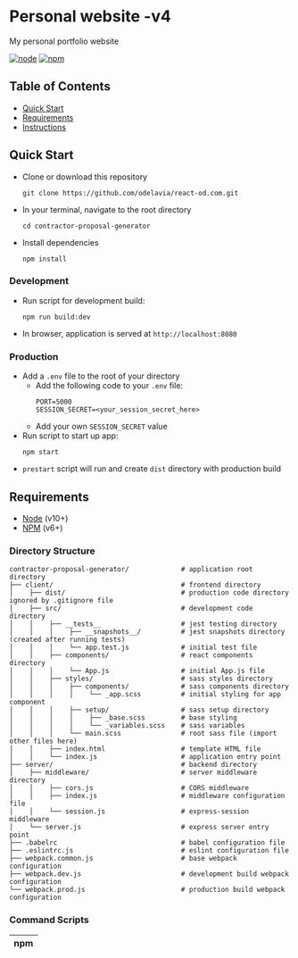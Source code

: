 # Personal website -v4
My personal portfolio website


[![node](https://img.shields.io/badge/node-v10.5.0-brightgreen.svg)](https://nodejs.org/en/)
[![npm](https://img.shields.io/badge/npm-v6.1.0-blue.svg)](https://www.npmjs.com/)



## Table of Contents
* [Quick Start](#quick-start)
* [Requirements](#requirements)
* [Instructions](#instructions)

## Quick Start
* Clone or download this repository
  ```
  git clone https://github.com/odelavia/react-od.com.git
  ```
* In your terminal, navigate to the root directory
  ```
  cd contractor-proposal-generator
  ```
* Install dependencies
  ```
  npm install
  ```

### Development
* Run script for development build:
  ```
  npm run build:dev
  ```
* In browser, application is served at `http://localhost:8080`

### Production
* Add a `.env` file to the root of your directory
  * Add the following code to your `.env` file:
    ```
    PORT=5000
    SESSION_SECRET=<your_session_secret_here>
    ```
  * Add your own `SESSION_SECRET` value
* Run script to start up app:
  ```
  npm start
  ```
* `prestart` script will run and create `dist` directory with production build


## Requirements
* [Node](https://nodejs.org/en/) (v10+)
* [NPM](https://www.npmjs.com/) (v6+)


### Directory Structure
```
contractor-proposal-generator/             # application root directory
├── client/                                # frontend directory
│    ├── dist/                             # production code directory ignored by .gitignore file
│    ├── src/                              # development code directory
│    │    ├── __tests__                    # jest testing directory
│    │    │    ├── __snapshots__/          # jest snapshots directory (created after running tests)
│    │    │    └── app.test.js             # initial test file
│    │    ├── components/                  # react components directory
│    │    │    └── App.js                  # initial App.js file
│    │    ├── styles/                      # sass styles directory
│    │    │    ├── components/             # sass components directory
│    │    │    │    └── _app.scss          # initial styling for app component
│    │    │    ├── setup/                  # sass setup directory
│    │    │    │    ├── _base.scss         # base styling
│    │    │    │    └── _variables.scss    # sass variables
│    │    │    └── main.scss               # root sass file (import other files here)
│    │    ├── index.html                   # template HTML file
│    │    └── index.js                     # application entry point
├── server/                                # backend directory
│    ├── middleware/                       # server middleware directory
│    │    ├── cors.js                      # CORS middleware
│    │    ├── index.js                     # middleware configuration file
│    │    └── session.js                   # express-session middleware
│    └── server.js                         # express server entry point
├── .babelrc                               # babel configuration file
├── .eslintrc.js                           # eslint configuration file
├── webpack.common.js                      # base webpack configuration
├── webpack.dev.js                         # development build webpack configuration
└── webpack.prod.js                        # production build webpack configuration
```

### Command Scripts
| npm <script>   |                     Function/Description                              |
| -------------- | --------------------------------------------------------------------- |
| prestart       | Run webpack production build script before express server             |
| start          | Starts app on express server at `localhost:5000`                      |
| test           | Runs all tests files (`.test.js` type)                                |
| test:verbose   | Displays individuals test results                                     |
| test:coverage  | Collects test coverage information and reports output                 |
| build:dev      | Runs webpack developement build (HMR enabled) at `localhost:8080`     |
| build:prod     | Runs webpack production build (`dist` directory created)              |


## Instructions
* Frontend

* Backend
  * Add a `.env` file to the root of your directory
    * Add the following code to your `.env` file:
      ```
      PORT=5000
      SESSION_SECRET=<your_session_secret_here>
      ```
    * Add your own `SESSION_SECRET` value
    * Edit .env variables however you see fit
    * Removing a variable from here may require changes throughout the app where `process.env` is called
* Testing
  * Run `npm test` to start all jest testing
  * Run `npm run test:verbose` to see jest testing details
  * Run `npm run test:coverage` to create coverage directory
    * Run `open coverage/lcov-report/index.html` to see jest testing coverage

